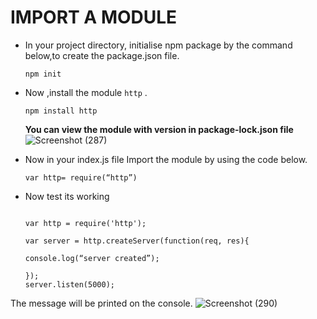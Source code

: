    #    IMPORT A MODULE
- In your project directory, initialise npm package by the command below,to create the package.json file.

  ``` 
  npm init 
  ```    
  
- Now ,install the module  `http` .  
  
  ``` 
  npm install http 
  ```  

  **You can view the module with version in package-lock.json file**
  ![Screenshot (287)](https://user-images.githubusercontent.com/68144616/134821166-d3a61c42-5d62-4131-ac92-6da7359685ec.png)

- Now in your index.js file
  Import the module by using the code below.

  ```
  var http= require(“http”)
  ```  
  
 
- Now test its working

  ```
  
  var http = require('http');

  var server = http.createServer(function(req, res){

  console.log(“server created”);

  });
  server.listen(5000);
   ```      
The message will be printed on the console.
  ![Screenshot (290)](https://user-images.githubusercontent.com/68144616/134821227-4019e9a9-8bb8-4d52-9079-57c6f74bc305.png)
